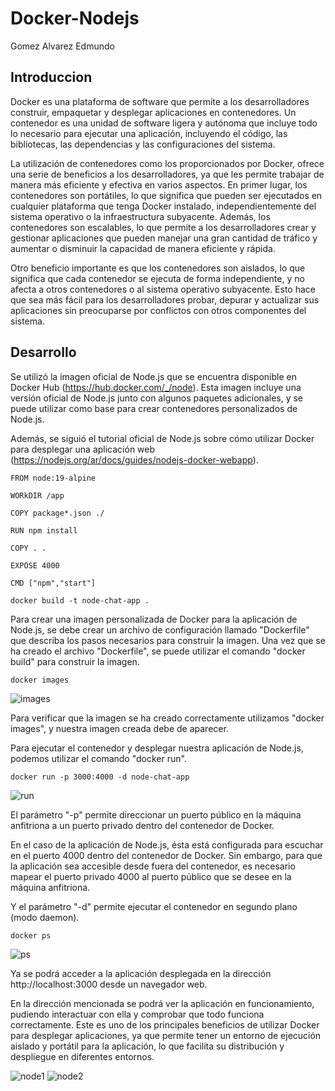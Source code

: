 # Docker-Nodejs
Gomez Alvarez Edmundo
## Introduccion

Docker es una plataforma de software que permite a los desarrolladores construir, empaquetar y desplegar aplicaciones en contenedores. Un contenedor es una unidad de software ligera y autónoma que incluye todo lo necesario para ejecutar una aplicación, incluyendo el código, las bibliotecas, las dependencias y las configuraciones del sistema.

La utilización de contenedores como los proporcionados por Docker, ofrece una serie de beneficios a los desarrolladores, ya que les permite trabajar de manera más eficiente y efectiva en varios aspectos. En primer lugar, los contenedores son portátiles, lo que significa que pueden ser ejecutados en cualquier plataforma que tenga Docker instalado, independientemente del sistema operativo o la infraestructura subyacente. Además, los contenedores son escalables, lo que permite a los desarrolladores crear y gestionar aplicaciones que pueden manejar una gran cantidad de tráfico y aumentar o disminuir la capacidad de manera eficiente y rápida.

Otro beneficio importante es que los contenedores son aislados, lo que significa que cada contenedor se ejecuta de forma independiente, y no afecta a otros contenedores o al sistema operativo subyacente. Esto hace que sea más fácil para los desarrolladores probar, depurar y actualizar sus aplicaciones sin preocuparse por conflictos con otros componentes del sistema.

## Desarrollo

Se utilizó la imagen oficial de Node.js que se encuentra disponible en Docker Hub (https://hub.docker.com/_/node). Esta imagen incluye una versión oficial de Node.js junto con algunos paquetes adicionales, y se puede utilizar como base para crear contenedores personalizados de Node.js.

Además, se siguió el tutorial oficial de Node.js sobre cómo utilizar Docker para desplegar una aplicación web (https://nodejs.org/ar/docs/guides/nodejs-docker-webapp).

```
FROM node:19-alpine

WORkDIR /app

COPY package*.json ./

RUN npm install

COPY . .

EXPOSE 4000

CMD ["npm","start"]
```

```
docker build -t node-chat-app .
```

Para crear una imagen personalizada de Docker para la aplicación de Node.js, se debe crear un archivo de configuración llamado "Dockerfile" que describa los pasos necesarios para construir la imagen. Una vez que se ha creado el archivo "Dockerfile", se puede utilizar el comando "docker build" para construir la imagen.

```
docker images
```
![images](https://user-images.githubusercontent.com/122659695/226525636-feebb3c0-d2dc-44c0-b21c-4de76bd5c157.png)

Para verificar que la imagen se ha creado correctamente utilizamos "docker images", y nuestra imagen creada debe de aparecer.

Para ejecutar el contenedor y desplegar nuestra aplicación de Node.js, podemos utilizar el comando "docker run".

```
docker run -p 3000:4000 -d node-chat-app
```

![run](https://user-images.githubusercontent.com/122659695/226525237-41025222-6390-432e-9be6-17e50e5d266d.png)


El parámetro "-p" permite direccionar un puerto público en la máquina anfitriona a un puerto privado dentro del contenedor de Docker.

En el caso de la aplicación de Node.js, ésta está configurada para escuchar en el puerto 4000 dentro del contenedor de Docker. Sin embargo, para que la aplicación sea accesible desde fuera del contenedor, es necesario mapear el puerto privado 4000 al puerto público que se desee en la máquina anfitriona.

Y el parámetro "-d" permite ejecutar el contenedor en segundo plano (modo daemon).

```
docker ps
```

![ps](https://user-images.githubusercontent.com/122659695/226525267-2672b964-513a-4f5c-8363-b2153a3760cc.png)

Ya se podrá acceder a la aplicación desplegada en la dirección http://localhost:3000 desde un navegador web.

En la dirección mencionada se podrá ver la aplicación en funcionamiento, pudiendo interactuar con ella y comprobar que todo funciona correctamente. Este es uno de los principales beneficios de utilizar Docker para desplegar aplicaciones, ya que permite tener un entorno de ejecución aislado y portátil para la aplicación, lo que facilita su distribución y despliegue en diferentes entornos.


![node1](https://user-images.githubusercontent.com/122659695/226525525-cd0bbe00-df04-47ca-8612-124713504056.png)
![node2](https://user-images.githubusercontent.com/122659695/226525527-9b77bbcd-8c64-41d3-b5f9-6b01ea0193a6.png)

